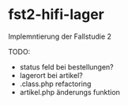 # fst2-hifi-lager
Implemntierung der Fallstudie 2

TODO:
- status feld bei bestellungen?
- lagerort bei artikel?
- .class.php refactoring
- artikel.php änderungs funktion

